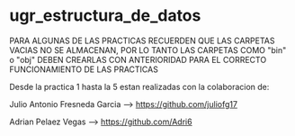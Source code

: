 # ugr_estructura_de_datos

PARA ALGUNAS DE LAS PRACTICAS RECUERDEN QUE LAS CARPETAS VACIAS NO SE ALMACENAN, POR LO TANTO LAS CARPETAS COMO "bin" o "obj" DEBEN CREARLAS CON ANTERIORIDAD PARA EL CORRECTO FUNCIONAMIENTO DE LAS PRACTICAS

Desde la practica 1 hasta la 5 estan realizadas con la colaboracion de:

Julio Antonio Fresneda Garcia --> https://github.com/juliofg17

Adrian Pelaez Vegas --> https://github.com/Adri6
